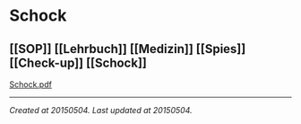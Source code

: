 # Schock
 [[SOP]] [[Lehrbuch]] [[Medizin]] [[Spies]] [[Check-up]] [[Schock]] 
---



[Schock.pdf](./resources/201505041713.16_Schock.resources/Schock.pdf)

---

_Created at 20150504._
_Last updated at 20150504._



